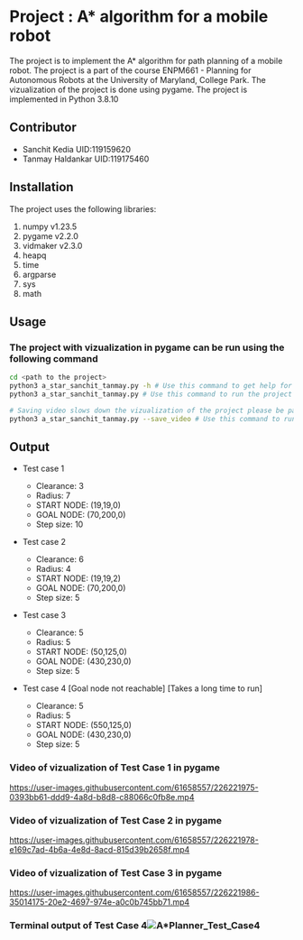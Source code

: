 # Project : A* algorithm for a mobile robot

The project is to implement the A* algorithm for path planning of a mobile robot.
The project is a part of the course ENPM661 - Planning for Autonomous Robots at the University of Maryland, College Park.
The vizualization of the project is done using pygame.
The project is implemented in Python 3.8.10

## Contributor

- Sanchit Kedia  UID:119159620
- Tanmay Haldankar UID:119175460

## Installation

The project uses the following libraries:

1. numpy v1.23.5
2. pygame v2.2.0
3. vidmaker v2.3.0
4. heapq
5. time
6. argparse
7. sys
8. math

## Usage

### The project with vizualization in pygame can be run using the following command

```sh
cd <path to the project>
python3 a_star_sanchit_tanmay.py -h # Use this command to get help for the command line arguments
python3 a_star_sanchit_tanmay.py # Use this command to run the project with vizualization in pygame wihout saving the video

# Saving video slows down the vizualization of the project please be patient while the video is being saved the program will quit automatically after the video is saved
python3 a_star_sanchit_tanmay.py --save_video # Use this command to run the project with vizualization in pygame and save the video
```

## Output

- Test case 1
  - Clearance: 3
  - Radius: 7
  - START NODE: (19,19,0)
  - GOAL NODE: (70,200,0)
  - Step size: 10

- Test case 2
  - Clearance: 6
  - Radius: 4
  - START NODE: (19,19,2)
  - GOAL NODE: (70,200,0)
  - Step size: 5

- Test case 3
  - Clearance: 5
  - Radius: 5
  - START NODE: (50,125,0)
  - GOAL NODE: (430,230,0)
  - Step size: 5

- Test case 4 [Goal node not reachable] [Takes a long time to run]
  - Clearance: 5
  - Radius: 5
  - START NODE: (550,125,0)
  - GOAL NODE: (430,230,0)
  - Step size: 5

### Video of vizualization of Test Case 1 in pygame

https://user-images.githubusercontent.com/61658557/226221975-0393bb61-ddd9-4a8d-b8d8-c88066c0fb8e.mp4

### Video of vizualization of Test Case 2 in pygame

https://user-images.githubusercontent.com/61658557/226221978-e169c7ad-4b6a-4e8d-8acd-815d39b2658f.mp4

### Video of vizualization of Test Case 3 in pygame

https://user-images.githubusercontent.com/61658557/226221986-35014175-20e2-4697-974e-a0c0b745bb71.mp4

### Terminal output of Test Case 4![A*Planner_Test_Case4](https://user-images.githubusercontent.com/61658557/226221996-e42c87a8-b99c-4f53-b9c3-0f5ede717a9d.png)
